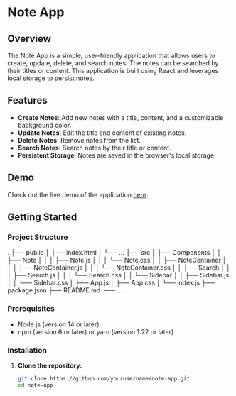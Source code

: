 # Note App

## Overview

The Note App is a simple, user-friendly application that allows users to create, update, delete, and search notes. The notes can be searched by their titles or content. This application is built using React and leverages local storage to persist notes.

## Features

- **Create Notes**: Add new notes with a title, content, and a customizable background color.
- **Update Notes**: Edit the title and content of existing notes.
- **Delete Notes**: Remove notes from the list.
- **Search Notes**: Search notes by their title or content.
- **Persistent Storage**: Notes are saved in the browser's local storage.

## Demo

Check out the live demo of the application [here](https://main--mk-notes.netlify.app/).

## Getting Started

### Project Structure
.
├── public
│   ├── index.html
│   └── ...
├── src
│   ├── Components
│   │   ├── Note
│   │   │   ├── Note.js
│   │   │   └── Note.css
│   │   ├── NoteContainer
│   │   │   ├── NoteContainer.js
│   │   │   └── NoteContainer.css
│   │   ├── Search
│   │   │   ├── Search.js
│   │   │   └── Search.css
│   │   └── Sidebar
│   │       ├── Sidebar.js
│   │       └── Sidebar.css
│   ├── App.js
│   ├── App.css
│   └── index.js
├── package.json
├── README.md
└── ...

### Prerequisites

- Node.js (version 14 or later)
- npm (version 6 or later) or yarn (version 1.22 or later)

### Installation

1. **Clone the repository:**

   ```sh
   git clone https://github.com/yourusername/note-app.git
   cd note-app


